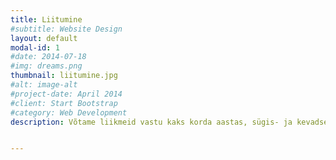 ```yaml
---
title: Liitumine
#subtitle: Website Design
layout: default
modal-id: 1
#date: 2014-07-18
#img: dreams.png
thumbnail: liitumine.jpg
#alt: image-alt
#project-date: April 2014
#client: Start Bootstrap
#category: Web Development
description: Võtame liikmeid vastu kaks korda aastas, sügis- ja kevadsemestri alguses külalisõhtute peroodil. Kandideerimiseks on vaja õppida parajasti või olla lõpetanud eriala ülikoolis, kus pakutakse kolmeastmelist haridust (ehk doktoriõpet). <br><br>Selleks semestriks on külalisõhtud läbi. Ootame teid külla 2023. aasta kevadsemestril! Seniks aga hoiame end ja teisi ning kohtumiseni ajal, mil esimesed õied Kastani tänaval taas tärkama hakkavad! <br><br>Küsimuste korral võid saata sõnumi meie FB lehe kaudu või kirjatoimetaja@amicitia.ee


---
```

